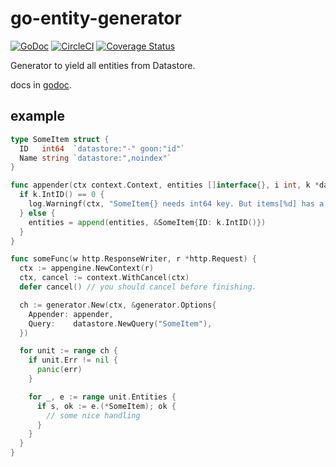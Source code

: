 # go-entity-generator

[![GoDoc](https://godoc.org/github.com/delphinus/go-entity-generator?status.svg)](https://godoc.org/github.com/delphinus/go-entity-generator)
[![CircleCI](https://circleci.com/gh/delphinus/go-entity-generator.svg?style=svg)](https://circleci.com/gh/delphinus/go-entity-generator)
[![Coverage Status](https://coveralls.io/repos/github/delphinus/go-entity-generator/badge.svg?branch=master)](https://coveralls.io/github/delphinus/go-entity-generator?branch=master)

Generator to yield all entities from Datastore.

docs in [godoc](https://godoc.org/github.com/delphinus/go-entity-generator).

## example

```go
type SomeItem struct {
  ID   int64  `datastore:"-" goon:"id"`
  Name string `datastore:",noindex"`
}

func appender(ctx context.Context, entities []interface{}, i int, k *datastore.Key, parentKey *datastore.Key) []interface{} {
  if k.IntID() == 0 {
    log.Warningf(ctx, "SomeItem{} needs int64 key. But items[%d] has a string key: %v", i, k.StringID())
  } else {
    entities = append(entities, &SomeItem{ID: k.IntID()})
  }
}

func someFunc(w http.ResponseWriter, r *http.Request) {
  ctx := appengine.NewContext(r)
  ctx, cancel := context.WithCancel(ctx)
  defer cancel() // you should cancel before finishing.

  ch := generator.New(ctx, &generator.Options{
    Appender: appender,
    Query:    datastore.NewQuery("SomeItem"),
  })

  for unit := range ch {
    if unit.Err != nil {
      panic(err)
    }

    for _, e := range unit.Entities {
      if s, ok := e.(*SomeItem); ok {
        // some nice handling
      }
    }
  }
}
```
